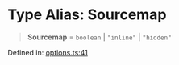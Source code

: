 # Type Alias: Sourcemap

> **Sourcemap** = `boolean` \| `"inline"` \| `"hidden"`

Defined in: [options.ts:41](https://github.com/rolldown/tsdown/blob/06ec69562b7d23c6d9a75c22e5f67b1f3c8ca67b/src/options.ts#L41)
